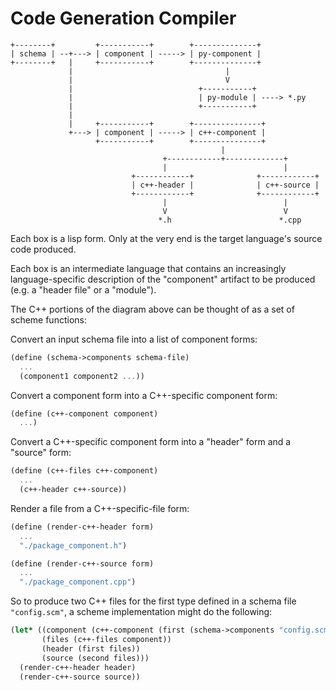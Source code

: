Code Generation Compiler
========================

    +--------+         +-----------+        +--------------+
    | schema | --+---> | component | -----> | py-component |
    +--------+   |     +-----------+        +--------------+
                 |                                  |
                 |                                  V
                 |                            +-----------+
                 |                            | py-module | ----> *.py
                 |                            +-----------+
                 |
                 |     +-----------+        +---------------+
                 +---> | component | -----> | c++-component |
                       +-----------+        +---------------+
                                                   |
                                      +------------+-------------+
                                      |                          |
                               +------------+              +------------+
                               | c++-header |              | c++-source |
                               +------------+              +------------+
                                      |                          |
                                      V                          V
                                     *.h                        *.cpp

Each box is a lisp form. Only at the very end is the target language's source
code produced.

Each box is an intermediate language that contains an increasingly
language-specific description of the "component" artifact to be
produced (e.g. a "header file" or a "module").

The C++ portions of the diagram above can be thought of as a set of scheme
functions:

Convert an input schema file into a list of component forms:

```scheme
(define (schema->components schema-file)
  ...
  (component1 component2 ...))
```
Convert a component form into a C++-specific component form:

```scheme
(define (c++-component component)
  ...)
```
Convert a C++-specific component form into a "header" form and a "source" form:

```scheme
(define (c++-files c++-component)
  ...
  (c++-header c++-source))

```
Render a file from a C++-specific-file form:

```scheme
(define (render-c++-header form)
  ...
  "./package_component.h")

(define (render-c++-source form)
  ...
  "./package_component.cpp")
```

So to produce two C++ files for the first type defined in a schema file
`"config.scm"`, a scheme implementation might do the following:

```scheme
(let* ((component (c++-component (first (schema->components "config.scm"))))
       (files (c++-files component))
       (header (first files))
       (source (second files)))
  (render-c++-header header)
  (render-c++-source source))
```
